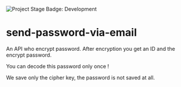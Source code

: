 ![Project Stage Badge: Development](https://img.shields.io/badge/Project%20Stage-Development-yellowgreen.svg)

# send-password-via-email
An API who encrypt password.
After encryption you get an ID and the encrypt password. 

You can decode this password only once !

We save only the cipher key, the password is not saved at all.
